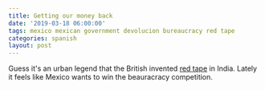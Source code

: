 ```yaml
---
title: Getting our money back
date: '2019-03-18 06:00:00'
tags: mexico mexican government devolucion bureaucracy red tape
categories: spanish
layout: post
---
```


Guess it's an urban legend that the British invented [red tape](https://en.wikipedia.org/wiki/Red_tape) in India. Lately it feels like Mexico wants to win the beauracracy competition.